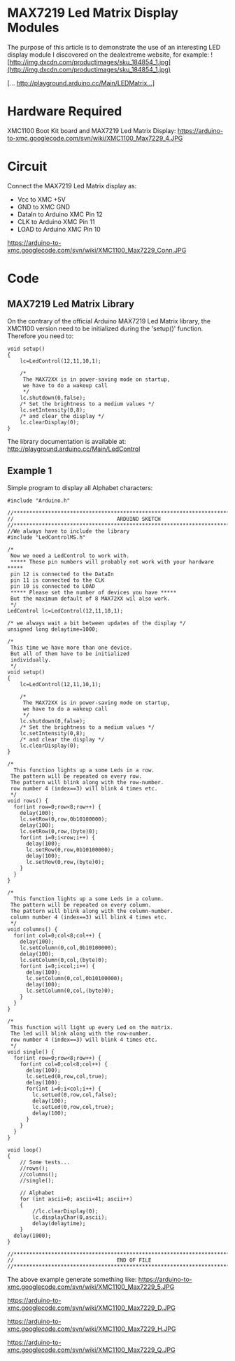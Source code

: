 # MAX7219 Led Matrix Display Modules #

The purpose of this article is to demonstrate the use of an interesting LED display module I discovered on the dealextreme website, for example:
![http://img.dxcdn.com/productimages/sku_184854_1.jpg](http://img.dxcdn.com/productimages/sku_184854_1.jpg)

[... http://playground.arduino.cc/Main/LEDMatrix...]


# Hardware Required #

XMC1100 Boot Kit board and MAX7219 Led Matrix Display: https://arduino-to-xmc.googlecode.com/svn/wiki/XMC1100_Max7229_4.JPG

# Circuit #

Connect the MAX7219 Led Matrix display as:
  * Vcc to XMC +5V
  * GND to XMC GND
  * DataIn to Arduino XMC Pin 12
  * CLK to Arduino XMC Pin 11
  * LOAD to Arduino XMC Pin 10

https://arduino-to-xmc.googlecode.com/svn/wiki/XMC1100_Max7229_Conn.JPG

# Code #
## MAX7219 Led Matrix Library ##
On the contrary of the official Arduino MAX7219 Led Matrix library, the XMC1100 version need to be initialized during the 'setup()' function. Therefore you need to:
```
void setup()
{
	lc=LedControl(12,11,10,1);

	/*
     The MAX72XX is in power-saving mode on startup,
     we have to do a wakeup call
     */
    lc.shutdown(0,false);
    /* Set the brightness to a medium values */
    lc.setIntensity(0,8);
    /* and clear the display */
    lc.clearDisplay(0);
}
```

The library documentation is available at:
http://playground.arduino.cc/Main/LedControl

## Example 1 ##
Simple program to display all Alphabet characters:
```
#include "Arduino.h"

//****************************************************************************
// 							       ARDUINO SKETCH
//****************************************************************************
//We always have to include the library
#include "LedControlMS.h"

/*
 Now we need a LedControl to work with.
 ***** These pin numbers will probably not work with your hardware *****
 pin 12 is connected to the DataIn
 pin 11 is connected to the CLK
 pin 10 is connected to LOAD
 ***** Please set the number of devices you have *****
 But the maximum default of 8 MAX72XX wil also work.
 */
LedControl lc=LedControl(12,11,10,1);

/* we always wait a bit between updates of the display */
unsigned long delaytime=1000;

/*
 This time we have more than one device.
 But all of them have to be initialized
 individually.
 */
void setup()
{
	lc=LedControl(12,11,10,1);

	/*
     The MAX72XX is in power-saving mode on startup,
     we have to do a wakeup call
     */
    lc.shutdown(0,false);
    /* Set the brightness to a medium values */
    lc.setIntensity(0,8);
    /* and clear the display */
    lc.clearDisplay(0);
}

/*
  This function lights up a some Leds in a row.
 The pattern will be repeated on every row.
 The pattern will blink along with the row-number.
 row number 4 (index==3) will blink 4 times etc.
 */
void rows() {
  for(int row=0;row<8;row++) {
    delay(100);
    lc.setRow(0,row,0b10100000);
    delay(100);
    lc.setRow(0,row,(byte)0);
    for(int i=0;i<row;i++) {
      delay(100);
      lc.setRow(0,row,0b10100000);
      delay(100);
      lc.setRow(0,row,(byte)0);
    }
  }
}

/*
  This function lights up a some Leds in a column.
 The pattern will be repeated on every column.
 The pattern will blink along with the column-number.
 column number 4 (index==3) will blink 4 times etc.
 */
void columns() {
  for(int col=0;col<8;col++) {
    delay(100);
    lc.setColumn(0,col,0b10100000);
    delay(100);
    lc.setColumn(0,col,(byte)0);
    for(int i=0;i<col;i++) {
      delay(100);
      lc.setColumn(0,col,0b10100000);
      delay(100);
      lc.setColumn(0,col,(byte)0);
    }
  }
}

/*
 This function will light up every Led on the matrix.
 The led will blink along with the row-number.
 row number 4 (index==3) will blink 4 times etc.
 */
void single() {
  for(int row=0;row<8;row++) {
    for(int col=0;col<8;col++) {
      delay(100);
      lc.setLed(0,row,col,true);
      delay(100);
      for(int i=0;i<col;i++) {
        lc.setLed(0,row,col,false);
        delay(100);
        lc.setLed(0,row,col,true);
        delay(100);
      }
    }
  }
}

void loop()
{
	// Some tests...
	//rows();
	//columns();
	//single();

	// Alphabet
	for (int ascii=0; ascii<41; ascii++)
	{
		//lc.clearDisplay(0);
		lc.displayChar(0,ascii);
		delay(delaytime);
	}
  delay(1000);
}

//****************************************************************************
// 							       END OF FILE
//****************************************************************************
```
The above example generate something like:
https://arduino-to-xmc.googlecode.com/svn/wiki/XMC1100_Max7229_5.JPG

https://arduino-to-xmc.googlecode.com/svn/wiki/XMC1100_Max7229_D.JPG

https://arduino-to-xmc.googlecode.com/svn/wiki/XMC1100_Max7229_H.JPG

https://arduino-to-xmc.googlecode.com/svn/wiki/XMC1100_Max7229_Q.JPG